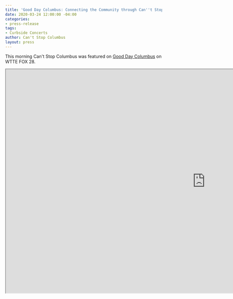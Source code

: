 ```yaml
---
title: 'Good Day Columbus: Connecting the Community through Can''t Stop Columbus'
date: 2020-03-24 12:00:00 -04:00
categories:
- press-release
tags:
- Curbside Concerts
author: Can't Stop Columbus
layout: press
---
```


This morning Can't Stop Columbus was featured on [Good Day Columbus](https://myfox28columbus.com/good-day-columbus/connecting-the-community-through-cant-stop-columbus) on WTTE FOX 28.

<iframe width='1280' height='720' src='https://sinclairstoryline.com/resources/embeds/jw8-embed.html?client=googima&file=https://content.uplynk.com/003a8cc9-f80b-4872-96aa-eecdb2c5dd30.m3u8&autostart=false'></iframe>